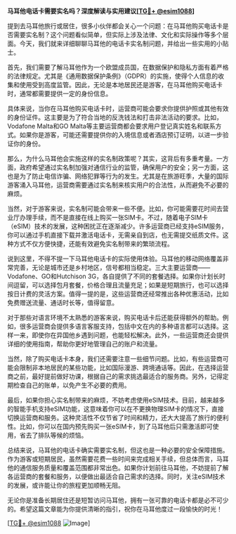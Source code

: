 **马耳他电话卡需要实名吗？深度解读与实用建议[[TG💪+ @esim1088](https://t.me/s/esim1088)]**

提到去马耳他旅行或居住，很多小伙伴都会关心一个问题：在马耳他购买电话卡是否需要实名制？这个问题看似简单，但实际上涉及法律、文化和实际操作等多个层面。今天，我们就来详细聊聊马耳他的电话卡实名制问题，并给出一些实用的小贴士。

首先，我们需要了解马耳他作为一个欧盟成员国，在数据保护和隐私方面有着严格的法律规定。尤其是《通用数据保护条例》（GDPR）的实施，使得个人信息的收集和使用受到高度监管。因此，无论是本地居民还是游客，在马耳他购买电话卡时，通常都需要提供一定的身份信息。

具体来说，当你在马耳他购买电话卡时，运营商可能会要求你提供护照或其他有效的身份证件。这主要是为了符合当地的反洗钱法和打击非法活动的要求。比如，Vodafone Malta和GO Malta等主要运营商都会要求用户登记真实姓名和联系方式。如果你是游客，可能还需要提供你的入境信息或者酒店预订证明，以进一步验证你的身份。

那么，为什么马耳他会实施这样的实名制政策呢？其实，这背后有多重考量。一方面，政府希望通过实名制加强对通信行业的监管，确保用户的安全；另一方面，这也是为了防止电信诈骗、网络犯罪等行为的发生。尤其是在旅游旺季，大量的国际游客涌入马耳他，运营商需要通过实名制来核实用户的合法性，从而避免不必要的麻烦。

当然，对于游客来说，实名制可能会带来一些不便。比如，你可能需要花时间去营业厅办理手续，而不是直接在线上购买一张SIM卡。不过，随着电子SIM卡（eSIM）技术的发展，这种困扰正在逐渐减少。许多运营商已经支持eSIM服务，你可以通过手机直接下载并激活电话卡，无需亲自到店，也无需提交纸质文件。这种方式不仅方便快捷，还能有效避免实名制带来的繁琐流程。

说到这里，不得不提一下马耳他电话卡的实际使用体验。马耳他的移动网络覆盖非常完善，无论是城市还是乡村地区，信号都相当稳定。三大主要运营商——Vodafone、GO和Hutchison 3G，各自提供了不同的套餐选择。如果你计划长时间逗留，可以选择包月套餐，价格合理且流量充足；如果是短期旅行，也可以选择按日计费的灵活方案。值得一提的是，这些运营商还经常推出各种优惠活动，比如免费赠送流量、通话时长等，值得留意。

对于那些对语言环境不太熟悉的游客来说，购买电话卡后还能获得额外的帮助。例如，很多运营商会提供多语言客服支持，包括中文在内的多种语言都可以选择。这样一来，即使你在异国他乡遇到问题，也能轻松解决。此外，一些运营商还会提供详细的使用指南，帮助你更好地管理自己的账户和流量。

当然，除了购买电话卡本身，我们还需要注意一些细节问题。比如，有些运营商可能会限制非本地居民的某些功能，比如国际漫游、跨境通话等。因此，在选择运营商之前，最好提前做好功课，根据自己的需求挑选最适合的服务商。另外，记得定期检查自己的账单，以免产生不必要的费用。

最后，如果你担心实名制带来的麻烦，不妨考虑使用eSIM技术。目前，越来越多的智能手机支持eSIM功能，这意味着你可以在不更换物理SIM卡的情况下，直接切换运营商和服务。这种灵活性不仅节省了时间和精力，还大大提高了旅行的便利性。比如，你可以在国内预先购买一张eSIM卡，到了马耳他后只需激活即可使用，省去了排队等候的烦恼。

总结来说，马耳他的电话卡确实需要实名制，但这也是一种必要的安全保障措施。作为游客或短期居民，虽然需要花费一些时间来完成相关手续，但总体而言，马耳他的通信服务质量和覆盖范围都非常出色。如果你计划前往马耳他，不妨提前了解各运营商的套餐和服务，以便做出最适合自己需求的选择。同时，关注eSIM技术的发展，或许能让你的旅程更加顺畅无阻。

无论你是准备长期居住还是短暂访问马耳他，拥有一张可靠的电话卡都是必不可少的。希望这篇文章能为你提供清晰的指引，祝你在马耳他度过一段愉快的时光！

[[TG💪+ @esim1088](https://t.me/s/esim1088) ![Image](https://i.postimg.cc/4NQfJmqS/Snipaste-2025-05-13-00-14-12.png)]